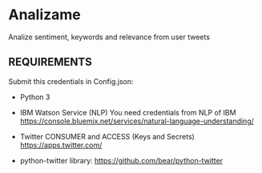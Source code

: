 # Analizame
Analize sentiment, keywords and relevance from user tweets 

## REQUIREMENTS

Submit this credentials in Config.json:

* Python 3

* IBM Watson Service (NLP)
You need credentials from NLP of IBM
  https://console.bluemix.net/services/natural-language-understanding/

* Twitter CONSUMER and ACCESS (Keys and Secrets)
https://apps.twitter.com/

* python-twitter library:
https://github.com/bear/python-twitter


